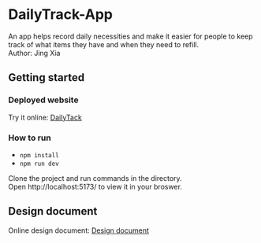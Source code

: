 # DailyTrack-App
An app helps record daily necessities and make it easier for people to keep track of what items they have and when they need to refill.  
Author: Jing Xia


## Getting started
### Deployed website
Try it online: [DailyTack](https://dailytrack-a5348.web.app)  

### How to run
* `npm install`  
* `npm run dev`

Clone the project and run commands in the directory.  
Open http://localhost:5173/ to view it in your broswer.

## Design document
Online design document: [Design document](https://docs.google.com/document/d/1yBTMQzMdcOaUl5NB9IebGZ8m_Sm-pG9p/edit?usp=sharing&ouid=117981882375661614074&rtpof=true&sd=true)
